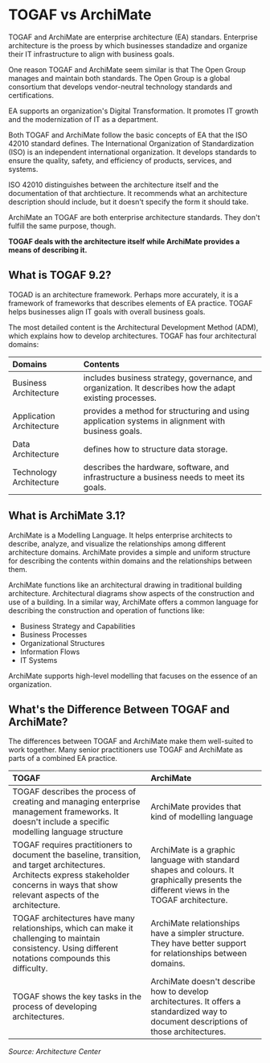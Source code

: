# TOGAF vs ArchiMate

TOGAF and ArchiMate are enterprise architecture \(EA\) standars. Enterprise architecture is the proess by which businesses standadize and organize their IT infrastructure to align with business goals.

One reason TOGAF and ArchiMate seem similar is that The Open Group manages and maintain both standards. The Open Group is a global consortium that develops vendor-neutral technology standards and certifications.

EA supports an organization's Digital Transformation. It promotes IT growth and the modernization of IT as a department.

Both TOGAF and ArchiMate follow the basic concepts of EA that the ISO 42010 standard defines. The International Organization of Standardization \(ISO\) is an independent international organization. It develops standards to ensure the quality, safety, and efficiency of products, services, and systems.

ISO 42010 distinguishes between the architecture itself and the documentation of that archtiecture. It recommends what an architecture description should include, but it doesn't specify the form it should take.

ArchiMate an TOGAF are both enterprise architecture standards. They don't fulfill the same purpose, though.

**TOGAF deals with the architecture itself while ArchiMate provides a means of describing it.**

## What is TOGAF 9.2?

TOGAD is an architecture framework. Perhaps more accurately, it is a framework of frameworks that describes elements of EA practice. TOGAF helps businesses align IT goals with overall business goals.

The most detailed content is the Architectural Development Method \(ADM\), which explains how to develop architectures. TOGAF has four architectural domains:

| Domains | Contents |
| :--- | :--- |
| Business Architecture | includes business strategy, governance, and organization. It describes how the adapt existing processes. |
| Application Architecture | provides a method for structuring and using application systems in alignment with business goals. |
| Data Architecture | defines how to structure data storage. |
| Technology Architecture | describes the hardware, software, and infrastructure a business needs to meet its goals. |

## What is ArchiMate 3.1?

ArchiMate is a Modelling Language. It helps enterprise architects to describe, analyze, and visualize the relationships among different architecture domains. ArchiMate provides a simple and uniform structure for describing the contents within domains and the relationships between them.

ArchiMate functions like an architectural drawing in traditional building architecture. Architectural diagrams show aspects of the construction and use of a building. In a similar way, ArchiMate offers a common language for describing the construction and operation of functions like:

* Business Strategy and Capabilities
* Business Processes
* Organizational Structures
* Information Flows
* IT Systems

ArchiMate supports high-level modelling that facuses on the essence of an organization.

## What's the Difference Between TOGAF and ArchiMate?

The differences between TOGAF and ArchiMate make them well-suited to work together. Many senior practitioners use TOGAF and ArchiMate as parts of a combined EA practice.

| TOGAF | ArchiMate |
| :--- | :--- |
| TOGAF describes the process of creating and managing enterprise management frameworks. It doesn't include a specific modelling language structure | ArchiMate provides that kind of modelling language |
| TOGAF requires practitioners to document the baseline, transition, and target architectures. Architects express stakeholder concerns in ways that show relevant aspects of the architecture. | ArchiMate is a graphic language with standard shapes and colours. It graphically presents the different views in the TOGAF architecture. |
| TOGAF architectures have many relationships, which can make it challenging to maintain consistency. Using different notations compounds this difficulty. | ArchiMate relationships have a simpler structure. They have better support for relationships between domains. |
| TOGAF shows the key tasks in the process of developing architectures. | ArchiMate doesn't describe how to develop architectures. It offers a standardized way to document descriptions of those architectures. |

_Source: Architecture Center_

